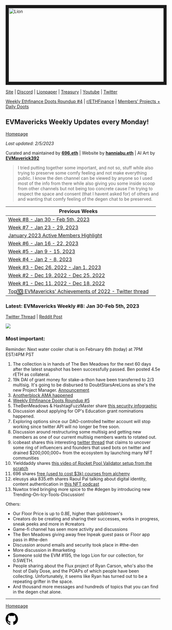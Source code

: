 <meta name="viewport" content="width=device-width,initial-scale=1">
<link rel="stylesheet" href="https://etheralpha.github.io/readme-themes/deep-blue.css">


    
<a href="https://looksrare.org/collections/0x7dDAA898D33D7aB252Ea5F89f96717c47B2fEE6e#items" target="_blank">
    <svg height="40" width="40" aria-hidden="true" viewBox="0 0 16 16" version="1.1" width="32" data-view-component="true" class="octicon octicon-mark-github v-align-left">
      <img src="https://i.imgur.com/aI3pPvn.png" 
alt="Lion" width="640" height="240" border=10" />
</a>    
                                            
                                      
[Site](https://dao.evmavericks.xyz) | [Discord](https://discord.gg/evmavericks) | [Lionpaper](https://mirror.xyz/0xCF68C873D6925F30FFF58E2BdF2D8DA4c9c6f0Be/61meL896f1tgAIwpEyK8UR4OR9eP_igPGKZO5WneN8M) | [Treasury](https://etherscan.io/address/0x29816f59f1c7e1ba69289cf486556929f7743ca2) | [Youtube](https://www.youtube.com/@evmavericks) | [Twitter](https://twitter.com/EVMavericks)
                                              
[Weekly Ethfinance Doots Roundup #4](https://www.youtube.com/watch?v=M-AcQ26EhLs) | [r/ETHFinance](https://www.reddit.com/r/ethfinance/) | [Members' Projects + Daily Doots](https://dailydoots.com/#projects)
                                                                                  
                                              
## EVMavericks Weekly Updates every Monday!
[Homepage](https://evmavericks-weekly.netlify.app)
                                              
*Last updated: 2/5/2023*


 
Curated and maintained by **[696.eth](https://twitter.com/696_eth)** | Website by **[hanniabu.eth](https://etheralpha.org/)** | AI Art by **[EVMaverick392](https://twitter.com/EVMaverick392)**


    
> I tried putting together some important, and not so, stuff while also trying to preserve some comfy feeling and not make everything public. I know the den channel can be viewed by anyone so I used most of the info from there while also giving you some inside scoop from other channels but not being too concrete cause I'm trying to respect the space and consent (that I havent asked for) of others and and wanting that comfy feeling of the degen chat to be preserved.

| Previous Weeks |   |
|--------------|---|
[Week #8 - Jan 30 - Feb 5th, 2023](https://week8--evmavericks-weekly.netlify.app)|
[Week #7 - Jan 23 - 29, 2023](https://week7--evmavericks-weekly.netlify.app)|
[January 2023 Active Members Highlight](https://members1--evmavericks-weekly.netlify.app)|
[Week #6 - Jan 16 - 22, 2023](https://week6--evmavericks-weekly.netlify.app)|
[Week #5 - Jan 9 - 15, 2023](https://week5--evmavericks-weekly.netlify.app)|
[Week #4 - Jan 2 - 8, 2023](https://week4--evmavericks-weekly.netlify.app)|
[Week #3 - Dec 26, 2022 - Jan 1, 2023](https://week3--evmavericks-weekly.netlify.app)|
[Week #2 - Dec 19, 2022 - Dec 25, 2022](https://week2--evmavericks-weekly.netlify.app)|
[Week #1 - Dec 11, 2022 - Dec 18, 2022](https://week1--evmavericks-weekly.netlify.app)|
[Top🔟 EVMavericks' Achievements of 2022 - Twitter thread](https://twitter.com/696_eth/status/1609278972193538050)|


### Latest: EVMavericks Weekly #8: Jan 30-Feb 5th, 2023
                                              
[Twitter Thread]() | [Reddit Post]()
                                              

![](https://i.imgur.com/1edesX4.png)
                                             

### Most important:

Reminder: Next water cooler chat is on February 6th (today) at 7PM EST/4PM PST

1. The collection is in hands of The Ben Meadows for the next 60 days after the latest snapshot has been successfully passed. Ben posted 4.5e rETH as collateral.
1. 19k DAI of grant money for stake-a-thon have been transferred to 2/3 multisig. It's going to be disbursed to DoubtStarsAreLions as she's the new Project Manager. [Announcement](https://imgur.com/EyxE7qP)
1. [Anotherblock AMA happened](https://anchor.fm/evmavericks/episodes/E8--AnotherBlock-AMA-2-e1uci2s)
1. [Weekly Ethfinance Doots Roundup #5](https://www.youtube.com/watch?v=mREo3TWlMi4&embeds_euri=https%3A%2F%2Ftwitter.com%2F&feature=emb_logo)
1. TheBenMeadows & HashtagFuzzMaster share [this security infographic](https://imgur.com/8NvatOk)
1. Discussion about applying for OP's Education grant nominations happened. 
1. Exploring options since our DAO-controlled twitter account will stop working since twitter API will no longer be free soon.
1. Discussion around restructuring some multisig and getting new members as one of our current multisig members wants to rotated out. 
1. icobeast shares this interesting [twitter thread](https://twitter.com/littleshapesnft/status/1620917475197210626?s=46&t=M6InNU3RgcGsHsBul17m6A) that claims to uncover some ring of influencers and founders that used bots on twitter and drained $200,000,000+ from the ecosystem by launching many NFT communities
1. Yielddaddy shares [this video of Rocket Pool Validator setup from the scratch](https://youtu.be/-o3IV3AClw8)
1. 696 shares [free (used to cost $3k) courses from alchemy](https://university.alchemy.com/)
1. eleusys aka 835.eth shares Raoul Pal talking about digital identity, content authentication in [this NFT podcast](https://www.youtube.com/watch?v=ofE5E1w7apU&t=1562s)
1. Nuwtox tried bringing more spice to the #degen by introducing new Trending-On-Icy-Tools-Discussion!

Others:

* Our Floor Price is up to 0.8E, higher than goblintown's 
* Creators do be creating and sharing their successes, works in progress, sneak peeks and more in #creators 
* Game-fi channel has seen more activity and discussions
* The Ben Meadows giving away free Inpeak guest pass or Floor app pass in #the-den
* Discussion around emails and security took place in #the-den
* More discussion in #marketing
* Someone sold the EVM #195, the logo Lion for our collection, for 0.5WETH.
* People sharing about the Flux project of Ryan Carson, who's also the host of Daily Dose, and the POAPs of which people have been collecting. Unfortunately, it seems like Ryan has turned out to be a repeating grifter in the space. 
* And thousand more messages and hundreds of topics that you can find in the degen chat alone.
                                
---
                                              
[Homepage](https://evmavericks-weekly.netlify.app)

    
<a id="github-link" href="https://github.com/etheralpha/evm-updates/" target="_blank">
  <svg height="40" width="40" aria-hidden="true" viewBox="0 0 16 16" version="1.1" width="32" data-view-component="true" class="octicon octicon-mark-github v-align-middle">
      <path fill-rule="evenodd" d="M8 0C3.58 0 0 3.58 0 8c0 3.54 2.29 6.53 5.47 7.59.4.07.55-.17.55-.38 0-.19-.01-.82-.01-1.49-2.01.37-2.53-.49-2.69-.94-.09-.23-.48-.94-.82-1.13-.28-.15-.68-.52-.01-.53.63-.01 1.08.58 1.23.82.72 1.21 1.87.87 2.33.66.07-.52.28-.87.51-1.07-1.78-.2-3.64-.89-3.64-3.95 0-.87.31-1.59.82-2.15-.08-.2-.36-1.02.08-2.12 0 0 .67-.21 2.2.82.64-.18 1.32-.27 2-.27.68 0 1.36.09 2 .27 1.53-1.04 2.2-.82 2.2-.82.44 1.1.16 1.92.08 2.12.51.56.82 1.27.82 2.15 0 3.07-1.87 3.75-3.65 3.95.29.25.54.73.54 1.48 0 1.07-.01 1.93-.01 2.2 0 .21.15.46.55.38A8.013 8.013 0 0016 8c0-4.42-3.58-8-8-8z"></path>
  </svg>
</a>



